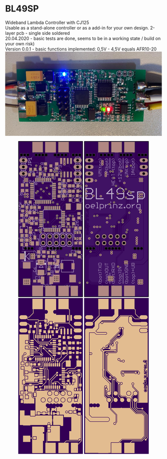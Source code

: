 # BL49SP
Wideband Lambda Controller with CJ125<br/>
Usable as a stand-alone controller or as a add-in for your own design. 2-layer pcb - single side soldered<br/>
20.04.2020 - basic tests are done, seems to be in a working state / build on your own risk)<br/>
Version 0.0.1 - basic functions implemented: 0,5V - 4,5V equals AFR10-20<br/>
<img src="hardware/V0.0.1/V0.0.1_assembled.jpeg" title="Assembled Prototype">

<p align="center">
  <img src="hardware/V0.0.1/top.png" title="Top Side">
  <img src="hardware/V0.0.1/bottom.png" alt="accessibility text"><br/>
    <img src="hardware/V0.0.1/top_layer.png" title="Top Side">
  <img src="hardware/V0.0.1/bottom_layer.png" alt="accessibility text">
</p>
